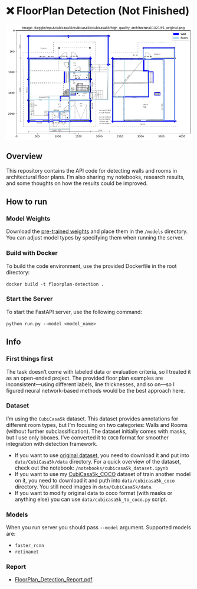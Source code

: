 # ❌ FloorPlan Detection (Not Finished)

![FloorPlan](examples/image.png)

## Overview

This repository contains the API code for detecting walls and rooms in architectural floor plans. 
I’m also sharing my notebooks, research results, and some thoughts on how the results could be improved.

## How to run

### Model Weights
Download the  [pre-trained weights](https://drive.google.com/file/d/1A9sZlM8NXe2bA7jgzm7jNeiB6oXjDUP-/view?usp=sharing) and place them in the `/models` directory. You can adjust model types by specifying them when running the server.

### Build with Docker
To build the code environment, use the provided Dockerfile in the root directory:

`docker build -t floorplan-detection .`

### Start the Server
To start the FastAPI server, use the following command:

`python run.py --model <model_name>`

## Info

### First things first
The task doesn’t come with labeled data or evaluation criteria, so I treated it as an open-ended project. The provided floor plan examples are inconsistent—using different labels, line thicknesses, and so on—so I figured neural network-based methods would be the best approach here.

### Dataset
I’m using the `CubiCasa5k` dataset. This dataset provides annotations for different room types, but I’m focusing on two categories: Walls and Rooms (without further subclassification). The dataset initially comes with masks, but I use only bboxes. I’ve converted it to `COCO` format for smoother integration with detection framework. 

- If you want to use [original dataset](https://zenodo.org/records/2613548), you need to download it and put into `data/CubiCasa5k/data` directory. For a quick overview of the dataset, check out the notebook: `/notebooks/cubicasa5k_dataset.ipynb`
- If you want to use my [CubiCasa5k_COCO](https://drive.google.com/drive/folders/1hKRWrP-ZKk6ZHrjHOSRSxPe_r_kMd8uh?usp=sharing) dataset of train another model on it, you need to download it and puth into `data/cubicasa5k_coco` directory. You still need images in `data/CubiCasa5k/data`.
- If you want to modify original data to coco format (with masks or anything else) you can use `data/cubicasa5k_to_coco.py` script.

### Models

When you run server you should pass `--model` argument. Supported models are:
- `faster_rcnn`
- `retinanet`

### Report
- [FloorPlan_Detection_Report.pdf](docs/FloorPlan_Detection_Report.pdf)